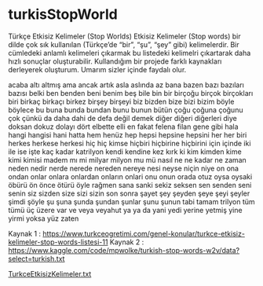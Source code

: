 # turkisStopWorld
Türkçe Etkisiz Kelimeler (Stop Worlds)
Etkisiz Kelimeler (Stop words) bir dilde çok sık kullanılan (Türkçe’de “bir”, “şu”, “şey” gibi)  kelimelerdir. Bir cümledeki anlamlı kelimeleri çıkarmak bu listedeki kelimelri çıkartarak daha hızlı sonuçlar oluşturabilir. Kullandığım bir projede farklı kaynakları derleyerek oluşturum. Umarım sizler içinde faydalı olur.

acaba
altı
altmış
ama
ancak
artık
asla
aslında
az
bana
bazen
bazı
bazıları
bazısı
belki
ben
benden
beni
benim
beş
bile
bin
bir
birçoğu
birçok
birçokları
biri
birkaç
birkaçı
birkez
birşey
birşeyi
biz
bizden
bize
bizi
bizim
böyle
böylece
bu
buna
bunda
bundan
bunu
bunun
bütün
çoğu 
çoğuna 
çoğunu
çok
çünkü
da
daha
dahi
de
defa
değil
demek
diğer
diğeri
diğerleri
diye
doksan
dokuz
dolayı
dört
elbette
elli
en
fakat
felena
filan
gene
gibi
hala
hangi
hangisi
hani
hatta
hem
henüz
hep
hepsi
hepsine
hepsini
her
her biri
herkes
herkese
herkesi
hiç
hiç kimse
hiçbiri
hiçbirine
hiçbirini
için
içinde
iki
ile
ise
işte
kaç
kadar
katrilyon
kendi
kendine
kez
kırk
ki
kim
kimden
kime
kimi
kimisi
madem
mı
mi
milyar
milyon
mu
mü
nasıl
ne
ne kadar
ne zaman
neden
nedir
nerde
nerede
nereden
nereye
nesi
neyse
niçin
niye
on
ona
ondan
onlar
onlara
onlardan
onların
onlari
onu
onun
orada
otuz
oysa
oysaki
öbürü
ön
önce
ötürü
öyle
rağmen
sana
sanki
sekiz
seksen
sen
senden
seni
senin
siz
sizden
size
sizi
sizin
son
sonra
şayet
şey
şeyden
şeye
şeyi
şeyler
şimdi
şöyle
şu
şuna
şunda
şundan
şunlar
şunu
şunun
tabi
tamam
trilyon
tüm
tümü
üç
üzere
var
ve
veya
veyahut
ya
ya da
yani
yedi
yerine
yetmiş
yine
yirmi
yoksa
yüz
zaten


Kaynak 1 : https://www.turkceogretimi.com/genel-konular/turkce-etkisiz-kelimeler-stop-words-listesi-11
Kaynak 2 : https://www.kaggle.com/code/mpwolke/turkish-stop-words-w2v/data?select=turkish.txt

[TurkceEtkisizKelimeler.txt](https://github.com/tuncaytanin/turkisStopWorld/files/9908988/TurkceEtkisizKelimeler.txt)

